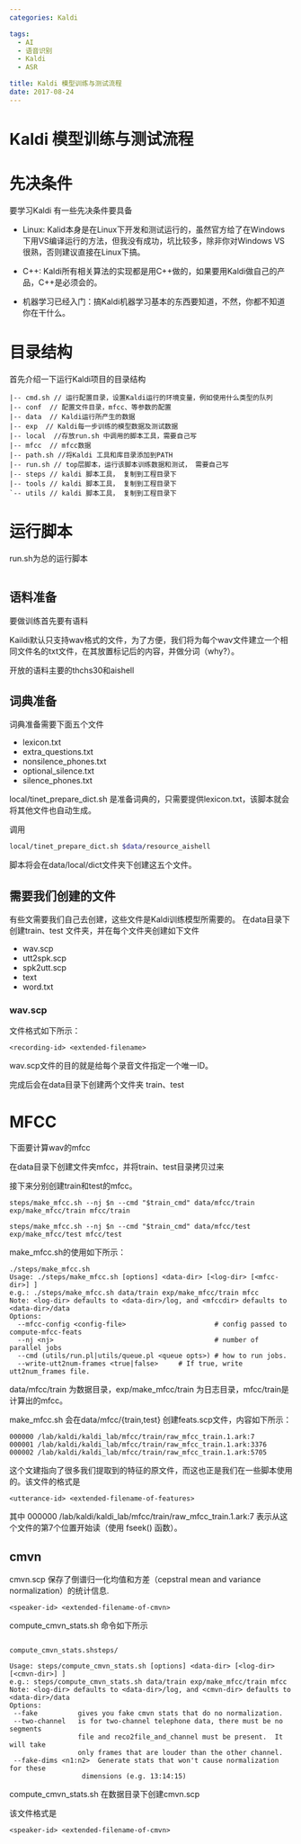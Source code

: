```yaml
---
categories: Kaldi

tags: 
  - AI
  - 语音识别
  - Kaldi
  - ASR

title: Kaldi 模型训练与测试流程
date: 2017-08-24
---
```

# Kaldi 模型训练与测试流程

# 先决条件

要学习Kaldi 有一些先决条件要具备

* Linux:
    Kalid本身是在Linux下开发和测试运行的，虽然官方给了在Windows下用VS编译运行的方法，但我没有成功，坑比较多，除非你对Windows VS很熟，否则建议直接在Linux下搞。
* C++: Kaldi所有相关算法的实现都是用C++做的，如果要用Kaldi做自己的产品，C++是必须会的。

* 机器学习已经入门：搞Kaldi机器学习基本的东西要知道，不然，你都不知道你在干什么。

# 目录结构

首先介绍一下运行Kaldi项目的目录结构

```
|-- cmd.sh // 运行配置目录，设置Kaldi运行的环境变量，例如使用什么类型的队列
|-- conf  // 配置文件目录，mfcc、等参数的配置
|-- data  // Kaldi运行所产生的数据
|-- exp  // Kaldi每一步训练的模型数据及测试数据
|-- local  //存放run.sh 中调用的脚本工具，需要自己写
|-- mfcc  // mfcc数据
|-- path.sh //将Kaldi 工具和库目录添加到PATH
|-- run.sh // top层脚本，运行该脚本训练数据和测试， 需要自己写
|-- steps // kaldi 脚本工具， 复制到工程目录下
|-- tools // kaldi 脚本工具， 复制到工程目录下
`-- utils // kaldi 脚本工具， 复制到工程目录下

```

# 运行脚本

run.sh为总的运行脚本

```bash

```


## 语料准备

要做训练首先要有语料

Kaildi默认只支持wav格式的文件，为了方便，我们将为每个wav文件建立一个相同文件名的txt文件，在其放置标记后的内容，并做分词（why?）。

开放的语料主要的thchs30和aishell

## 词典准备

词典准备需要下面五个文件

* lexicon.txt
* extra_questions.txt
* nonsilence_phones.txt
* optional_silence.txt
* silence_phones.txt

local/tinet_prepare_dict.sh 是准备词典的，只需要提供lexicon.txt，该脚本就会将其他文件也自动生成。

调用
```bash
local/tinet_prepare_dict.sh $data/resource_aishell
```

脚本将会在data/local/dict文件夹下创建这五个文件。




## 需要我们创建的文件

有些文需要我们自己去创建，这些文件是Kaldi训练模型所需要的。
在data目录下创建train、test 文件夹，并在每个文件夹创建如下文件

* wav.scp
* utt2spk.scp
* spk2utt.scp
* text
* word.txt

### wav.scp


文件格式如下所示：

```
<recording-id> <extended-filename>
```

wav.scp文件的目的就是给每个录音文件指定一个唯一ID。

完成后会在data目录下创建两个文件夹 train、test

# MFCC

下面要计算wav的mfcc

在data目录下创建文件夹mfcc，并将train、test目录拷贝过来

接下来分别创建train和test的mfcc。

```
steps/make_mfcc.sh --nj $n --cmd "$train_cmd" data/mfcc/train exp/make_mfcc/train mfcc/train

steps/make_mfcc.sh --nj $n --cmd "$train_cmd" data/mfcc/test exp/make_mfcc/test mfcc/test
```

make_mfcc.sh的使用如下所示：

```
./steps/make_mfcc.sh 
Usage: ./steps/make_mfcc.sh [options] <data-dir> [<log-dir> [<mfcc-dir>] ]
e.g.: ./steps/make_mfcc.sh data/train exp/make_mfcc/train mfcc
Note: <log-dir> defaults to <data-dir>/log, and <mfccdir> defaults to <data-dir>/data
Options: 
  --mfcc-config <config-file>                      # config passed to compute-mfcc-feats 
  --nj <nj>                                        # number of parallel jobs
  --cmd (utils/run.pl|utils/queue.pl <queue opts>) # how to run jobs.
  --write-utt2num-frames <true|false>     # If true, write utt2num_frames file.
```

data/mfcc/train 为数据目录，exp/make_mfcc/train 为日志目录，mfcc/train是计算出的mfcc。

make_mfcc.sh 会在data/mfcc/{train,test} 创建feats.scp文件，内容如下所示：

```
000000 /lab/kaldi/kaldi_lab/mfcc/train/raw_mfcc_train.1.ark:7
000001 /lab/kaldi/kaldi_lab/mfcc/train/raw_mfcc_train.1.ark:3376
000002 /lab/kaldi/kaldi_lab/mfcc/train/raw_mfcc_train.1.ark:5705
```

这个文建指向了很多我们提取到的特征的原文件，而这也正是我们在一些脚本使用的。该文件的格式是

```
<utterance-id> <extended-filename-of-features>
```
其中 000000 /lab/kaldi/kaldi_lab/mfcc/train/raw_mfcc_train.1.ark:7
 表示从这个文件的第7个位置开始读（使用 fseek() 函数）。

## cmvn

cmvn.scp 保存了倒谱归一化均值和方差（cepstral mean and variance normalization）的统计信息.

```
<speaker-id> <extended-filename-of-cmvn>
```


compute_cmvn_stats.sh 命令如下所示

```

compute_cmvn_stats.shsteps/

Usage: steps/compute_cmvn_stats.sh [options] <data-dir> [<log-dir> [<cmvn-dir>] ]
e.g.: steps/compute_cmvn_stats.sh data/train exp/make_mfcc/train mfcc
Note: <log-dir> defaults to <data-dir>/log, and <cmvn-dir> defaults to <data-dir>/data
Options:
 --fake          gives you fake cmvn stats that do no normalization.
 --two-channel   is for two-channel telephone data, there must be no segments 
                 file and reco2file_and_channel must be present.  It will take
                 only frames that are louder than the other channel.
 --fake-dims <n1:n2>  Generate stats that won't cause normalization for these
                  dimensions (e.g. 13:14:15)
```


compute_cmvn_stats.sh 在数据目录下创建cmvn.scp

该文件格式是

```
<speaker-id> <extended-filename-of-cmvn>
```
